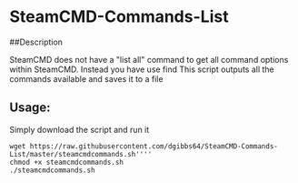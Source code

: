 # SteamCMD-Commands-List

##Description

SteamCMD does not have a "list all" command to get all command options within SteamCMD.
Instead you have use find <string>
This script outputs all the commands available and saves it to a file

## Usage:

Simply download the script and run it

	wget https://raw.githubusercontent.com/dgibbs64/SteamCMD-Commands-List/master/steamcmdcommands.sh''''
	chmod +x steamcmdcommands.sh
	./steamcmdcommands.sh
